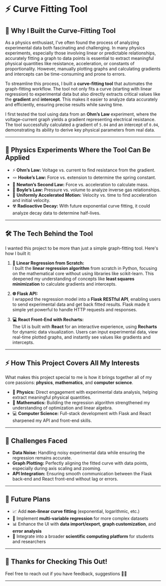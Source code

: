 # ⚡ Curve Fitting Tool

## 📖 Why I Built the Curve-Fitting Tool

As a physics enthusiast, I’ve often found the process of analyzing experimental data both fascinating and challenging. In many physics experiments, especially those involving linear or predictable relationships, accurately fitting a graph to data points is essential to extract meaningful physical quantities like resistance, acceleration, or constants of proportionality. However, manually plotting graphs and calculating gradients and intercepts can be time-consuming and prone to errors.

To streamline this process, I built a **curve-fitting tool** that automates the graph-fitting workflow. The tool not only fits a curve (starting with linear regression) to experimental data but also directly extracts critical values like the **gradient** and **intercept**. This makes it easier to analyze data accurately and efficiently, ensuring precise results while saving time.

I first tested the tool using data from an **Ohm’s Law** experiment, where the voltage-current graph yields a gradient representing electrical resistance. The tool successfully calculated a gradient of `5.04` and an intercept of `0.04`, demonstrating its ability to derive key physical parameters from real data.

---

## 🧪 Physics Experiments Where the Tool Can Be Applied

- ⚡ **Ohm’s Law:** Voltage vs. current to find resistance from the gradient.
- 🪢 **Hooke’s Law:** Force vs. extension to determine the spring constant.
- 🚀 **Newton’s Second Law:** Force vs. acceleration to calculate mass.
- 🫧 **Boyle’s Law:** Pressure vs. volume to analyze inverse gas relationships.
- 🏃 **Uniformly Accelerated Motion:** Velocity vs. time to find acceleration and initial velocity.
- ☢️ **Radioactive Decay:** With future exponential curve fitting, it could analyze decay data to determine half-lives.

---

## 🛠️ The Tech Behind the Tool

I wanted this project to be more than just a simple graph-fitting tool. Here's how I built it:

1. **🔢 Linear Regression from Scratch:**  
   I built the **linear regression algorithm** from scratch in Python, focusing on the mathematical core without using libraries like scikit-learn. This deepened my understanding of concepts like **least squares minimization** to calculate gradients and intercepts.

2. **🌐 Flask API:**  
   I wrapped the regression model into a **Flask RESTful API**, enabling users to send experimental data and get back fitted results. Flask made it simple yet powerful to handle HTTP requests and responses.

3. **💻 React Front-End with Recharts:**  
   The UI is built with **React** for an interactive experience, using **Recharts** for dynamic data visualization. Users can input experimental data, view real-time plotted graphs, and instantly see values like gradients and intercepts.

---

## ⚡ How This Project Covers All My Interests

What makes this project special to me is how it brings together all of my core passions: **physics**, **mathematics**, and **computer science**.

- 🔬 **Physics:** Direct engagement with experimental data analysis, helping extract meaningful physical quantities.
- 🧮 **Mathematics:** Building the regression algorithm strengthened my understanding of optimization and linear algebra.
- 💻 **Computer Science:** Full-stack development with Flask and React sharpened my API and front-end skills.

---

## 🚧 Challenges Faced

- **Data Noise:** Handling noisy experimental data while ensuring the regression remains accurate.
- **Graph Plotting:** Perfectly aligning the fitted curve with data points, especially during axis scaling and zooming.
- **API Integration:** Ensuring smooth communication between the Flask back-end and React front-end without lag or errors.

---

## 🚀 Future Plans

- 📈 Add **non-linear curve fitting** (exponential, logarithmic, etc.)
- 🔢 Implement **multi-variable regression** for more complex datasets
- 📊 Enhance the UI with **data import/export**, **graph customization**, and **error analysis**
- 🧪 Integrate into a broader **scientific computing platform** for students and researchers

---

## 🙌 Thanks for Checking This Out!

Feel free to reach out if you have feedback, suggestions 🚀✨

---

